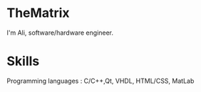 
# TheMatrix

I'm Ali, software/hardware engineer.

# Skills

Programming languages : C/C++,Qt, VHDL, HTML/CSS, MatLab
